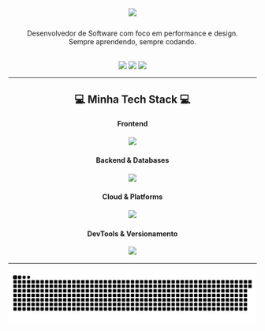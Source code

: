 <h1 align="center">
  <img src="https://readme-typing-svg.herokuapp.com?font=Fira+Code&pause=1000&color=7C3AED&center=true&width=435&lines=Ol%C3%A1%2C+seja+bem-vindo!+;Sou+Guilherme+Santana!" />
</h1>

<p align="center">
  Desenvolvedor de Software com foco em performance e design.<br>
  Sempre aprendendo, sempre codando.
</p>

<br>
<div align="center"> 
  <a href="mailto:guilhermesantana2@gmail.com"><img src="https://img.shields.io/badge/Gmail-D14836?style=for-the-badge&logo=gmail&logoColor=white&color=7C3AED" /></a>&nbsp;<a href="https://linkedin.com/in/guilhermesantanas" target="_blank"><img src="https://img.shields.io/badge/LinkedIn-0077B5?style=for-the-badge&logo=linkedin&logoColor=white&color=7C3AED" target="_blank" /></a>&nbsp;<a href="https://portfolio-gamma-umber-51.vercel.app" target="_blank"><img src="https://img.shields.io/badge/Portfolio-252525?style=for-the-badge&logo=rocket&logoColor=white&color=7C3AED" target="_blank" /></a>
</div>

<hr/>

<h2 align="center">💻 Minha Tech Stack 💻</h2>
<div align="center">
  <h4><b>Frontend</b></h4>
  <p><img src="https://skillicons.dev/icons?i=html,css,js,react,tailwind" /></p>
  
  <h4><b>Backend & Databases</b></h4>
  <p><img src="https://skillicons.dev/icons?i=java,cs,mysql" /></p>
  
  <h4><b>Cloud & Platforms</b></h4>
  <p><img src="https://skillicons.dev/icons?i=azure,linux,windows" /></p>

  <h4><b>DevTools & Versionamento</b></h4>
  <p><img src="https://skillicons.dev/icons?i=git,github,vscode" /></p>
</div>

<hr/>

<div align="center">
  <img alt="cobra comendo minhas contribuições" src="https://raw.githubusercontent.com/guilhermessantosdev/guilhermessantosdev/main/dist/github-contribution-grid-snake-dark.svg" />
</div>
<br/>
